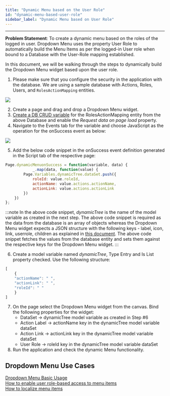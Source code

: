 ```yaml
---
title: "Dynamic Menu based on the User Role"
id: "dynamic-menu-based-user-role"
sidebar_label: "Dynamic Menu based on User Role"
---
```

---

**Problem Statement**: To create a dynamic menu based on the roles of the logged in user. Dropdown Menu uses the property User Role to automatically build the Menu Items as per the logged-in User role when bound to a Database with the User-Role mapping established.

In this document, we will be walking through the steps to dynamically build the Dropdown Menu widget based upon the user role.

1. Please make sure that you configure the security in the application with the database. We are using a sample database with Actions, Roles, Users, and `RolesActionMapping` entities. 

[![](/learn/assets/rbac_menu_db.png)](/learn/assets/rbac_menu_db.png)

2. Create a page and drag and drop a Dropdown Menu widget.
3. [Create a DB CRUD variable](/learn/assets/var_sel.png) for the RolesActionMapping entity from the above Database and enable the _Request data on page load_ property.
4. Navigate to the Events tab for the variable and choose JavaScript as the operation for the onSuccess event as below: 

[![](/learn/assets/rbac_menu_varevent.png)](/learn/assets/rbac_menu_varevent.png)

5. Add the below code snippet in the onSuccess event definition generated in the Script tab of the respective page:

```js
Page.dynamicMenuonSuccess = function(variable, data) {
            _.map(data, function(value) {
        Page.Variables.dynamicTree.dataSet.push({
            roleId: value.roleId,
            actionName: value.actions.actionName,
            actionLink: value.actions.actionLink
        })
    })
};
```

:::note
In the above code snippet, _dynamicTree_ is the name of the model variable as created in the next step. The above code snippet is required as the data from the database is an array of objects whereas the Dropdown Menu widget expects a JSON structure with the following keys - label, icon, link, userrole, children as explained in [this document](/learn/app-development/widgets/navigation/dropdown-menu-use-cases/). The above code snippet fetches the values from the database entity and sets them against the respective keys for the Dropdown Menu widget.
:::

6. Create a model variable named _dynamicTree_, Type Entry and Is List property checked. Use the following structure:

```js
[
    {
    "actionName": " ",
    "actionLink": " ",
    "roleId": " "
    }
]
```

7. On the page select the Dropdown Menu widget from the canvas. Bind the following properties for the widget:
    - DataSet → dynamicTree model variable as created in Step #6
    - Action Label → actionName key in the dynamicTree model variable dataSet
    - Action Link → actionLink key in the dynamicTree model variable dataSet
    - User Role → roleId key in the dynamicTree model variable dataSet
8. Run the application and check the dynamic Menu functionality.

## Dropdown Menu Use Cases

[Dropdown Menu Basic Usage](/learn/app-development/widgets/navigation/dropdown-menu-use-cases/)  
[How to enable user role-based access to menu items](/learn/how-tos/restricting-menu-item-display-based-user-role/)  
[How to localize menu items](/learn/how-tos/implementing-localization-dropdown-menu/)  
